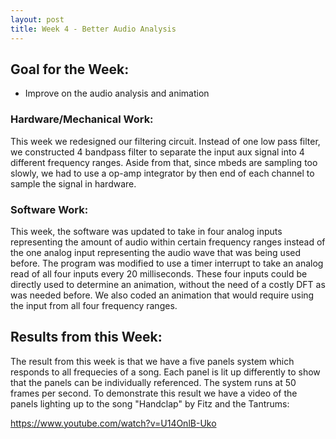 ```yaml
---
layout: post
title: Week 4 - Better Audio Analysis
---
```


## Goal for the Week:
* Improve on the audio analysis and animation

### Hardware/Mechanical Work:
This week we redesigned our filtering circuit. Instead of one low pass filter, we constructed 4 bandpass filter to separate the input aux signal into 4 different frequency ranges. Aside from that, since mbeds are sampling too slowly, we had to use a op-amp integrator by then end of each channel to sample the signal in hardware.

### Software Work:
This week, the software was updated to take in four analog inputs representing the amount of audio within certain frequency ranges instead of the one analog input representing the audio wave that was being used before. The program was modified to use a timer interrupt to take an analog read of all four inputs every 20 milliseconds. These four inputs could be directly used to determine an animation, without the need of a costly DFT as was needed before. We also coded an animation that would require using the input from all four frequency ranges.

## Results from this Week:
The result from this week is that we have a five panels system which responds to all frequecies of a song. Each panel is lit up differently to show that the panels can be individually referenced. The system runs at 50 frames per second. To demonstrate this result we have a video of the panels lighting up to the song "Handclap" by Fitz and the Tantrums:

https://www.youtube.com/watch?v=U14OnlB-Uko
